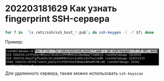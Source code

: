 # 202203181629 Как узнать fingerprint SSH-сервера

```bash
for f in  `ls /etc/ssh/ssh_host_*.pub`; do ssh-keygen -l -f $f; done
```

Пример:

![](2022-03-18-16-42-09.png)

Для удаленного сервера, также можно использовать `ssh-keyscan`
